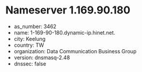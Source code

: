 # Nameserver 1.169.90.180

* as_number: 3462
* name: 1-169-90-180.dynamic-ip.hinet.net.
* city: Keelung
* country: TW
* organization: Data Communication Business Group
* version: dnsmasq-2.48
* dnssec: false
